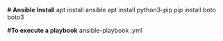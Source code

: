 **# Ansible Install**
apt install ansible
apt install python3-pip
pip install boto boto3

**#To execute a playbook**
ansible-playbook <playbook-name>.yml
